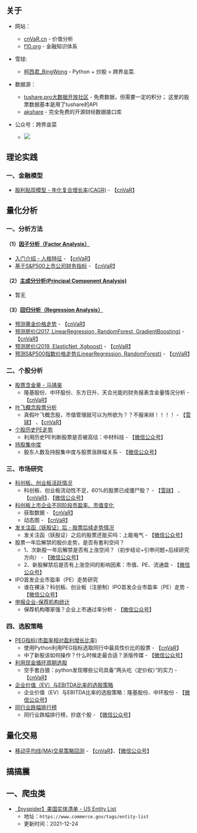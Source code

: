 ## 关于
- 网站：
  - [cnVaR.cn](https://cnvar.cn) - 价值分析
  - [f10.org](https://f10.org) - 金融知识体系

- 雪球:  
  - [柯西君_BingWong](https://xueqiu.com/u/enalpha) - Python + 炒股 = 跨界韭菜.

- 数据源：
   - [tushare.pro大数据开放社区](https://tushare.pro/register?reg=333980) - 免费数据，但需要一定的积分； 这里的股票数据基本是用了tushare的API
   - [akshare](https://www.akshare.xyz/) - 完全免费的开源财经数据接口库

- 公众号：跨界韭菜
   - ![](https://cdn.jsdelivr.net/gh/filess/img16@main/2021/05/13/1620876518337-b0e0974f-0394-4e96-a0b4-8ee7b700e8c6.png)


## 理论实践
### 一、金融模型
- [股利贴现模型 - 年化复合增长率(CAGR)](/理论实践/金融模型/Compound-Annual-Growth-Rate.ipynb) - 【[cnVaR](https://cnvar.cn/2021/06/10/chinese-stock-compounded-annual-growth-rate/)】

## 量化分析
### 一、分析方法
#### （1）[因子分析（Factor Analysis）](https://cnvar.cn/quant/factor-analysis-intro.html)
- [入门介绍 - 人格特征](/量化分析/分析方法/Factor%20Analysis/introduction-factor-analysis.ipynb) - 【[cnVaR](https://cnvar.cn/quant/introduction-factor-analysis.html)】
- [基于S&P500上市公司财务指标](/量化分析/分析方法/Factor%20Analysis/FactorAnalysisForCompaniesBasedOnFinancialMetricsDuringCovid19.ipynb) - 【[cnVaR](https://cnvar.cn/quant/FactorAnalysisForCompaniesBasedOnFinancialMetricsDuringCovid19.html)】

#### （2）[主成分分析(Principal Component Analysis)](https://cnvar.cn/quant/principle-component-analysis-intro.html)
- 暂无

#### （3）[回归分析（Regression Analysis）](https://cnvar.cn/quant/linear-regression-intro.html)
- [预测黄金价格走势](/量化分析/分析方法/Regression/gold-price-regression-model.ipynb) - 【[cnVaR](https://cnvar.cn/quant/gold-price-regression-model.html)】
- [预测房价(2017, LinearRegression, RandomForest, GradientBoosting)](/量化分析/分析方法/Regression/predict-bay-area-home-price.ipynb) - 【[cnVaR](https://cnvar.cn/quant/predict-bay-area-home-price.html)】
- [预测房价(2019, ElasticNet, Xgboost)](/量化分析/分析方法/Regression/modeling-house-price-with-regularized-linear-model-xgboost.ipynb) - 【[cnVaR](https://cnvar.cn/quant/modeling-house-price-with-regularized-linear-model-xgboost.html)】
- [预测S&P500指数价格走势(LinearRegression, RandomForest)](/量化分析/分析方法/Regression/modelling-sp500-index-price-based-on-US-economic-indicators.ipynb) - 【[cnVaR](https://cnvar.cn/quant/modelling-sp500-index-price-based-on-US-economic-indicators.html)】

### 二、个股分析
- [股票含金量 - 马靖昊](/量化分析/个股分析/quality-of-stocks.ipynb)
    - 隆基股份、中环股份、东方日升、天合光能的财务报表含金量情况分析 - 【[cnVaR](https://cnvar.cn/2021/05/17/quality-of-stocks/)】
 - [叶飞概念股票分析](/量化分析/个股分析/yefei-concept-analysis.ipynb)
    - 真假叶飞概念股，市值管理就可以为所欲为？？不服来辩！！！！ - 【[雪球](https://xueqiu.com/1376904303/180650865)】 、【[cnVaR](https://cnvar.cn/2021/05/24/yefei-concept/)】
 - [个股历史PE走势](/量化分析/个股分析/PE-ratio-histroical-chart.ipynb)
    - 利用历史PE判断股票是否被高估：中材科技 - 【[微信公众号](https://mp.weixin.qq.com/s/782-PBrP8SEhOANlAxbXnw)】
 - [持股集中度](/量化分析/个股分析/correlation-shareholders-market-value.ipynb)
    - 股东人数及持股集中度与股票涨跌幅关系 - 【[微信公众号](https://mp.weixin.qq.com/s/A0h8Ej0uT8S3ubKTFV8aaA)】

### 三、市场研究
 - [科创板、创业板活跃情况](/量化分析/市场研究/chinese-stock-market-liquidity.ipynb)
    - 科创板、创业板流动性不足，60%的股票已成僵尸股？ - 【[雪球](https://xueqiu.com/1376904303/181000930)】 、【[cnVaR](https://cnvar.cn/2021/05/27/chinese-market-liquidity/)】、【[微信公众号](https://mp.weixin.qq.com/s/O0a9YlKJN_lF99pg9SPKtg)】
 - [科创板上市企业不同阶段市盈率、市值变化](/量化分析/市场研究/科创板上市企业不同阶段市盈率、市值变化)
    - 获取数据 - 【[cnVaR](https://cnvar.cn/2020/10/18/kcb-stats-data/)】
    - 动态图 - 【[cnVaR](https://cnvar.cn/2020/10/20/kcb-stats-animation/)】
 - [发关注函（妖股证）后 - 股票后续走势情况](/量化分析/市场研究/stock-price-movement-after-warning-letter.ipynb)
    - 发关注函（妖股证）之后的股票还能买吗：上能电气 - 【[微信公众号](https://mp.weixin.qq.com/s/Vn5rQ-ciivJKZgAPDvPuVQ)】
 - 股票一年后解禁的股价走势，是否有套利空间？
    - 1、次新股一年后解禁是否有上涨空间？（初步结论+引申问题+后续研究方向） - 【[微信公众号](https://mp.weixin.qq.com/s/3tQR1o5keLUy0oRMXm7L_g)】
    - 2、新股解禁后是否有上涨空间的影响因素：市值、PE、流通盘 - 【[微信公众号](https://mp.weixin.qq.com/s/7q7mNLivufaPtWHh_Agthg)】
 - IPO首发企业市盈率（PE）走势研究
    - 谁在裸泳？科创板、创业板（注册制）IPO首发企业市盈率（PE）走势 - 【[微信公众号](https://mp.weixin.qq.com/s/DXYnnwjqzr_swK13uycGzQ)】
 - [申报企业-保荐机构统计](/量化分析/市场研究/applicant-sponsor-stats.ipynb)
    - 保荐机构哪家强？企业上市通过率分析 - 【[微信公众号](https://mp.weixin.qq.com/s/wCtnnWvd4Ec5mur97hX0vA)】

### 四、选股策略
- [PEG指标(市盈率相对盈利增长比率)](/量化分析/选股策略/PEG.ipynb)
    - 使用Python利用PEG指标选取同行中最具性价比的股票 - 【[cnVaR](https://cnvar.cn/2021/06/11/chinese-stock-PEG-stock-selections/)】
    - 中了新股该如何操作？什么时候走最合适？浙版传媒 - 【[微信公众号](https://mp.weixin.qq.com/s/q_XHYf4J_DFet_zNvf_nsQ)】
- [利用现金循环周期选股](/量化分析/选股策略/cash-circulation.ipynb)
    - 空手套白狼：python发现哪些公司具备“两头吃（定价权）”的实力 - 【[cnVaR](https://cnvar.cn/2021/06/24/chinese-stock-with-pricing-power/)】
- [ 企业价值（EV）与EBITDA比率的选股策略](/量化分析/选股策略/EV-EBITDA-stocks.ipynb)
    - 企业价值（EV）与EBITDA比率的选股策略：隆基股份、中环股份 - 【[微信公众号](https://mp.weixin.qq.com/s/ahlS6IJ0C9lZx0qa2JAhog)】
- [同行业跌幅排行榜](/量化分析/选股策略/Stock_Maximum_Drawdown.ipynb)
    - 同行业跌幅排行榜，抄底个股 - 【[微信公众号](https://mp.weixin.qq.com/s/eKt2xhvpp8McBAfYiqyxQA)】

## 量化交易
- [移动平均线(MA)交易策略回测](/量化交易/backtesting_moving_average.ipynb) - 【[cnVaR](https://cnvar.cn/2019/02/06/backtesting-moving-average/)】、【[微信公众号](https://mp.weixin.qq.com/s/hfkMAFSJfdqnh-wPQA9kPQ)】

## 搞搞震
## 一、爬虫类
- [【pyspider】美国实体清单 - US Entity List](搞搞震/爬虫/US_Entity_List)
  - 地址：`https://www.commerce.gov/tags/entity-list`
  - 更新时间：2021-12-24
